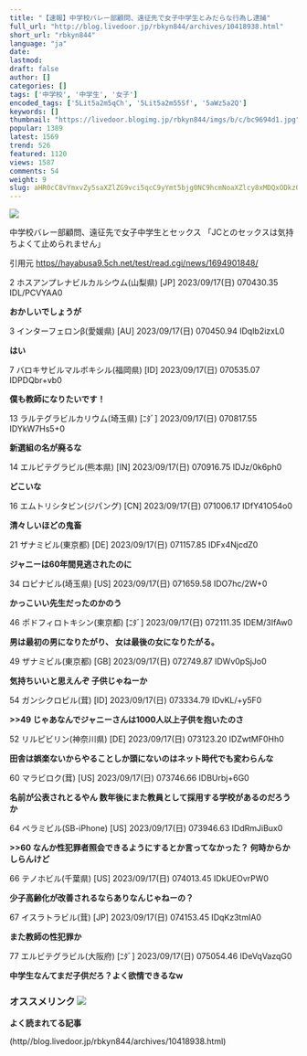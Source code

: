 ```yaml
---
title: "【速報】中学校バレー部顧問、遠征先で女子中学生とみだらな行為し逮捕"
full_url: "http://blog.livedoor.jp/rbkyn844/archives/10418938.html"
short_url: "rbkyn844"
language: "ja"
date: 
lastmod: 
draft: false
author: []
categories: []
tags: ['中学校', '中学生', '女子']
encoded_tags: ['5Lit5a2m5qCh', '5Lit5a2m55Sf', '5aWz5a2Q']
keywords: []
thumbnail: "https://livedoor.blogimg.jp/rbkyn844/imgs/b/c/bc9694d1.jpg"
popular: 1389
latest: 1569
trend: 526
featured: 1120
views: 1587
comments: 54
weight: 9
slug: aHR0cC8vYmxvZy5saXZlZG9vci5qcC9yYmt5bjg0NC9hcmNoaXZlcy8xMDQxODkzOC5odG1s
---
```


![](https://livedoor.blogimg.jp/rbkyn844/imgs/b/c/bc9694d1.jpg)

<div><p>中学校バレー部顧問、遠征先で女子中学生とセックス 「JCとのセックスは気持ちよくて止められません」</p><p>引用元 <a title='' target='_blank' href='https//hayabusa9.5ch.net/test/read.cgi/news/1694901848/'>https//hayabusa9.5ch.net/test/read.cgi/news/1694901848/ </a> </p> <p class='res1'>2 ホスアンプレナビルカルシウム(山梨県) [JP] 2023/09/17(日) 070430.35 IDL/PCVYAA0 </p> <p class='res2'><b> おかしいでしょうが </b></p> <p class='res1'>3 インターフェロンβ(愛媛県) [AU] 2023/09/17(日) 070450.94 IDqIb2izxL0 </p> <p class='res2'><b> はい </b></p> <p class='res1'>7 バロキサビルマルボキシル(福岡県) [ID] 2023/09/17(日) 070535.07 IDPDQbr+vb0 </p> <p class='res2'><b> 僕も教師になりたいです！ </b></p> <p class='res1'>13 ラルテグラビルカリウム(埼玉県) [ﾆﾀﾞ] 2023/09/17(日) 070817.55 IDYkW7Hs5+0 </p> <p class='res2'><b> 新選組の名が廃るな </b></p> <p class='res1'>14 エルビテグラビル(熊本県) [IN] 2023/09/17(日) 070916.75 IDJz/0k6ph0 </p> <p class='res2'><b> どこいな </b></p> <p class='no-pc'></p> <p class='res1'>16 エムトリシタビン(ジパング) [CN] 2023/09/17(日) 071006.17 IDfY41O54o0 </p> <p class='res2'><b> 清々しいほどの鬼畜 </b></p> <p class='res1'>21 ザナミビル(東京都) [DE] 2023/09/17(日) 071157.85 IDFx4NjcdZ0 </p> <p class='res2'><b> ジャニーは60年間見逃されたのに </b></p> <p class='res1'>34 ロピナビル(埼玉県) [US] 2023/09/17(日) 071659.58 IDO7hc/2W+0 </p> <p class='res2'><b> かっこいい先生だったのかのう </b></p> <p class='res1'>46 ポドフィロトキシン(東京都) [ﾆﾀﾞ] 2023/09/17(日) 072111.35 IDEM/3IfAw0 </p> <p class='res2'><b> 男は最初の男になりたがり、 女は最後の女になりたがる。 </b></p> <p class='res1'>49 ザナミビル(東京都) [GB] 2023/09/17(日) 072749.87 IDWv0pSjJo0 </p> <p class='res2'><b> 気持ちいいと思えんぞ 子供じゃねーか </b></p> <p class='res1'>54 ガンシクロビル(茸) [ID] 2023/09/17(日) 073334.79 IDvKL/+y5F0 </p> <p class='res2'><b> >>49 じゃあなんでジャニーさんは1000人以上子供を抱いたのさ </b></p> <p class='res1'>52 リルピビリン(神奈川県) [DE] 2023/09/17(日) 073123.20 IDZwtMF0Hh0 </p> <p class='res2'><b> 田舎は娯楽ないからやることしか頭にないのはネット時代でも変わらんな </b></p> <p class='res1'>60 マラビロク(茸) [US] 2023/09/17(日) 073746.66 IDBUrbj+6G0 </p> <p class='res2'><b> 名前が公表されとるやん 数年後にまた教員として採用する学校があるのだろうか </b></p> <p class='res1'>64 ペラミビル(SB-iPhone) [US] 2023/09/17(日) 073946.63 IDdRmJiBux0 </p> <p class='res2'><b> >>60 なんか性犯罪者照会できるようにするとか言ってなかった？ 何時からかしらんけど </b></p> <p class='res1'>66 テノホビル(千葉県) [US] 2023/09/17(日) 074013.45 IDkUEOvrPW0 </p> <p class='res2'><b> 少子高齢化が改善されるならありなんじゃねーの？ </b></p> <p class='res1'>67 イスラトラビル(茸) [JP] 2023/09/17(日) 074153.45 IDqKz3tmIA0 </p> <p class='res2'><b> また教師の性犯罪か </b></p> <p class='res1'>77 エルビテグラビル(大阪府) [ﾆﾀﾞ] 2023/09/17(日) 075054.46 IDeVqVazqG0 </p> <p class='res2'><b> 中学生なんてまだ子供だろ？よく欲情できるなw </b></p> <p id='5077e33f033c4e934bb013c7c4eb8bbd'> </p> <p class='no-pc'></p> <h3 class='linkh'>オススメリンク <img src='http//blog.livedoor.jp/rbkyn844/ftp/fusagikom-fikergh.png'></h3> <p class='link2'> </p> <p class='no-pc'></p> <p class='no-pc'><p><b>よく読まれてる記事</b></p></p> </div>

(http//blog.livedoor.jp/rbkyn844/archives/10418938.html)
